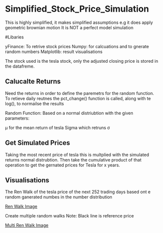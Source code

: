 # Simplified_Stock_Price_Simulation

This is highly simplified, it makes simplified assumptions e.g it does apply geometric brownian motion
It is NOT a perfect model simulation

#Libaries

yFinance: To retrive stock prices
Numpy: for calcuations and to gnerate random numbers
Matplotlib: result visualisations 

The stock used is the tesla stock, only the adjusted closing price is stored in the datafreme. 


## Calucalte Returns

Need the returns in order to define the paremetrs for the random function. To retieve daily reutnes
the pct_change() function is called, along with te log(), to normailse the results 

Random Function: Based on a normal distriubtion with the given parameters:
                 
   μ for the mean return of tesla 
   Sigma which retruns σ
   
## Get Simulated Prices

Taking the most recent price of tesla this is multplied with the simulated returns normal distrubtion.
Then take the cumulative product of that operation to get the gernated prices for Tesla for x years. 

## Visualisations


The Ren Walk of the tesla price of the next 252 trading days based ont e random ganerated numbes in the number distribution

[Ren Walk Image]() 

Create multiple random walks 
Note: Black line is reference price

[Multi Ren Walk Image]()
   
